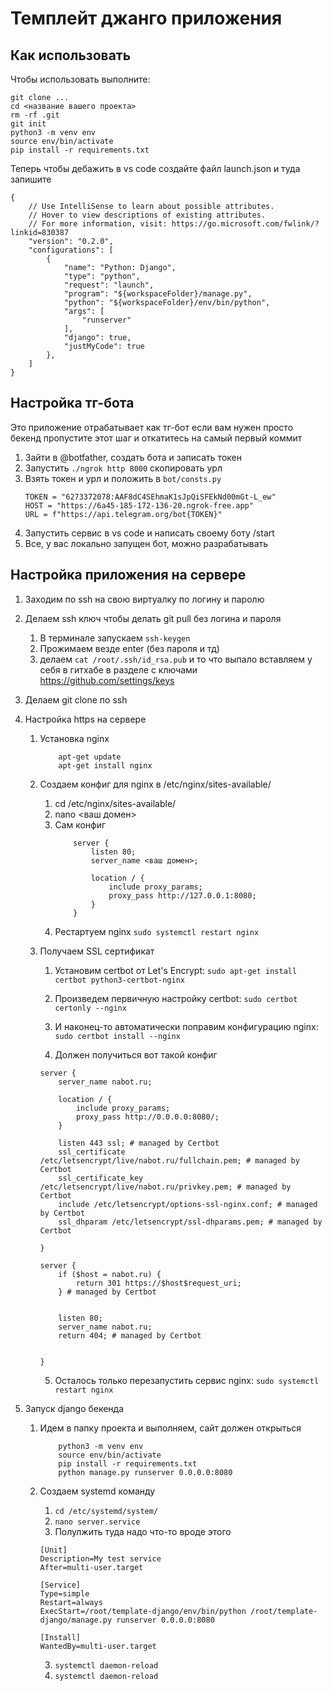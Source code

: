 # Темплейт джанго приложения


## Как использовать

Чтобы использовать выполните:

```
git clone ...
cd <название вашего проекта>
rm -rf .git
git init
python3 -m venv env
source env/bin/activate
pip install -r requirements.txt
```

Теперь чтобы дебажить в vs code создайте файл launch.json и туда запишите

```
{
    // Use IntelliSense to learn about possible attributes.
    // Hover to view descriptions of existing attributes.
    // For more information, visit: https://go.microsoft.com/fwlink/?linkid=830387
    "version": "0.2.0",
    "configurations": [
        {
            "name": "Python: Django",
            "type": "python",
            "request": "launch",
            "program": "${workspaceFolder}/manage.py",
            "python": "${workspaceFolder}/env/bin/python",
            "args": [
                "runserver"
            ],
            "django": true,
            "justMyCode": true
        },
    ]
}
```


## Настройка тг-бота


Это приложение отрабатывает как тг-бот если вам нужен просто бекенд пропустите этот шаг и откатитесь на самый первый коммит


1. Зайти в @botfather, создать бота и записать токен
2. Запустить `./ngrok http 8000` скопировать урл
3. Взять токен и урл и положить в `bot/consts.py`
   ```
   TOKEN = "6273372078:AAF8dC4SEhmaK1sJpQiSFEkNd00mGt-L_ew"
   HOST = "https://6a45-185-172-136-20.ngrok-free.app"
   URL = f"https://api.telegram.org/bot{TOKEN}"
   ```
4. Запустить сервис в vs code и написать своему боту /start
5. Все, у вас локально запущен бот, можно разрабатывать


## Настройка приложения на сервере

1. Заходим по ssh на свою виртуалку по логину и паролю
2. Делаем ssh ключ чтобы делать git pull без логина и пароля
    1. В терминале запускаем `ssh-keygen`
    2. Прожимаем везде enter (без пароля и тд)
    3. делаем `cat /root/.ssh/id_rsa.pub` и то что выпало вставляем у себя в гитхабе в разделе с ключами https://github.com/settings/keys
3. Делаем git clone по ssh
4. Настройка https на сервере
    1. Установка nginx 
        ```
            apt-get update
            apt-get install nginx
        ```
    2. Создаем конфиг для nginx в /etc/nginx/sites-available/
        1. cd /etc/nginx/sites-available/
        2. nano <ваш домен>
        3. Сам конфиг
            ```
                server {
                    listen 80;
                    server_name <ваш домен>;
                    
                    location / {
                        include proxy_params;
                        proxy_pass http://127.0.0.1:8080;
                    }
                }
            ```
        4. Рестартуем nginx `sudo systemctl restart nginx`

    3. Получаем SSL сертификат
        1. Установим certbot от Let's Encrypt: `sudo apt-get install certbot python3-certbot-nginx`

        2. Произведем первичную настройку certbot: `sudo certbot certonly --nginx`

        3. И наконец-то автоматически поправим конфигурацию nginx: `sudo certbot install --nginx`
        
        4. Должен получиться вот такой конфиг
        ```
        server {
            server_name nabot.ru;

            location / {
                include proxy_params;
                proxy_pass http://0.0.0.0:8080/;
            }

            listen 443 ssl; # managed by Certbot
            ssl_certificate /etc/letsencrypt/live/nabot.ru/fullchain.pem; # managed by Certbot
            ssl_certificate_key /etc/letsencrypt/live/nabot.ru/privkey.pem; # managed by Certbot
            include /etc/letsencrypt/options-ssl-nginx.conf; # managed by Certbot
            ssl_dhparam /etc/letsencrypt/ssl-dhparams.pem; # managed by Certbot

        }

        server {
            if ($host = nabot.ru) {
                return 301 https://$host$request_uri;
            } # managed by Certbot


            listen 80;
            server_name nabot.ru;
            return 404; # managed by Certbot


        }
        ```
        
        5. Осталось только перезапустить сервис nginx: `sudo systemctl restart nginx`

5. Запуск django бекенда

    1. Идем в папку проекта и выполняем, сайт должен открыться
        ```
            python3 -m venv env
            source env/bin/activate
            pip install -r requirements.txt
            python manage.py runserver 0.0.0.0:8080
        ```

    2. Создаем systemd команду
        1. `cd /etc/systemd/system/`
        2. `nano server.service`
        3. Полулжить туда надо что-то вроде этого
        ```
        [Unit]
        Description=My test service
        After=multi-user.target

        [Service]
        Type=simple
        Restart=always
        ExecStart=/root/template-django/env/bin/python /root/template-django/manage.py runserver 0.0.0.0:8080

        [Install]
        WantedBy=multi-user.target
        ```
        3. `systemctl daemon-reload`
        4. `systemctl daemon-reload`

